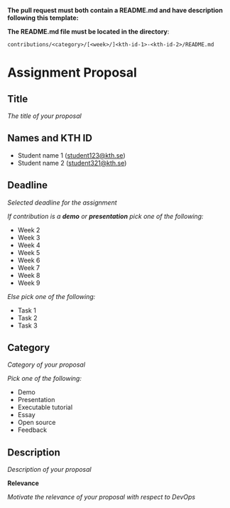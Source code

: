 **The pull request must both contain a README.md and have description following this template:**

**The README.md file must be located in the directory**:

`contributions/<category>/[<week>/]<kth-id-1>-<kth-id-2>/README.md`

# Assignment Proposal

## Title

_The title of your proposal_

## Names and KTH ID

  - Student name 1 (student123@kth.se)
  - Student name 2 (student321@kth.se)

## Deadline

_Selected deadline for the assignment_

_If contribution is a **demo** or **presentation** pick one of the following:_
- Week 2
- Week 3
- Week 4
- Week 5
- Week 6
- Week 7
- Week 8
- Week 9

_Else pick one of the following:_
- Task 1
- Task 2
- Task 3

## Category

_Category of your proposal_

_Pick one of the following:_
- Demo
- Presentation
- Executable tutorial
- Essay
- Open source
- Feedback

## Description

_Description of your proposal_

**Relevance**

_Motivate the relevance of your proposal with respect to DevOps_

